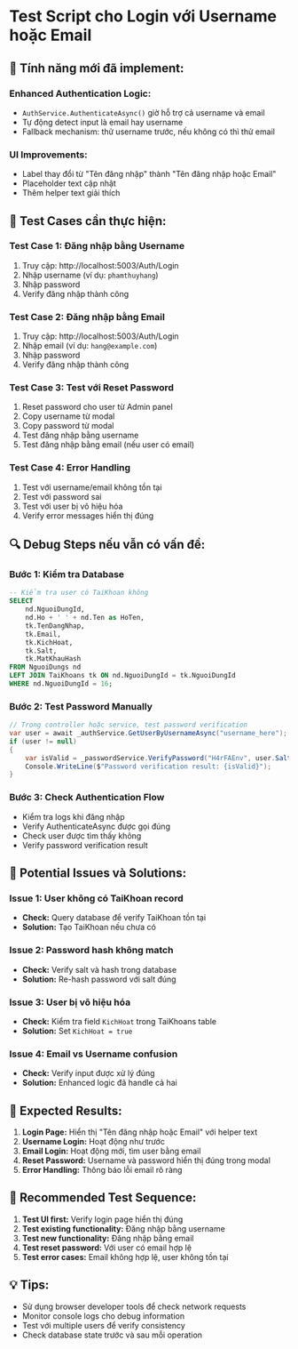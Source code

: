 # Test Script cho Login với Username hoặc Email

## 🎯 **Tính năng mới đã implement:**

### **Enhanced Authentication Logic:**
- `AuthService.AuthenticateAsync()` giờ hỗ trợ cả username và email
- Tự động detect input là email hay username
- Fallback mechanism: thử username trước, nếu không có thì thử email

### **UI Improvements:**
- Label thay đổi từ "Tên đăng nhập" thành "Tên đăng nhập hoặc Email"
- Placeholder text cập nhật
- Thêm helper text giải thích

## 🧪 **Test Cases cần thực hiện:**

### **Test Case 1: Đăng nhập bằng Username**
1. Truy cập: http://localhost:5003/Auth/Login
2. Nhập username (ví dụ: `phamthuyhang`)
3. Nhập password
4. Verify đăng nhập thành công

### **Test Case 2: Đăng nhập bằng Email**
1. Truy cập: http://localhost:5003/Auth/Login
2. Nhập email (ví dụ: `hang@example.com`)
3. Nhập password
4. Verify đăng nhập thành công

### **Test Case 3: Test với Reset Password**
1. Reset password cho user từ Admin panel
2. Copy username từ modal
3. Copy password từ modal
4. Test đăng nhập bằng username
5. Test đăng nhập bằng email (nếu user có email)

### **Test Case 4: Error Handling**
1. Test với username/email không tồn tại
2. Test với password sai
3. Test với user bị vô hiệu hóa
4. Verify error messages hiển thị đúng

## 🔍 **Debug Steps nếu vẫn có vấn đề:**

### **Bước 1: Kiểm tra Database**
```sql
-- Kiểm tra user có TaiKhoan không
SELECT 
    nd.NguoiDungId,
    nd.Ho + ' ' + nd.Ten as HoTen,
    tk.TenDangNhap,
    tk.Email,
    tk.KichHoat,
    tk.Salt,
    tk.MatKhauHash
FROM NguoiDungs nd
LEFT JOIN TaiKhoans tk ON nd.NguoiDungId = tk.NguoiDungId
WHERE nd.NguoiDungId = 16;
```

### **Bước 2: Test Password Manually**
```csharp
// Trong controller hoặc service, test password verification
var user = await _authService.GetUserByUsernameAsync("username_here");
if (user != null)
{
    var isValid = _passwordService.VerifyPassword("H4rFAEnv", user.Salt, user.MatKhauHash);
    Console.WriteLine($"Password verification result: {isValid}");
}
```

### **Bước 3: Check Authentication Flow**
- Kiểm tra logs khi đăng nhập
- Verify AuthenticateAsync được gọi đúng
- Check user được tìm thấy không
- Verify password verification result

## 🚨 **Potential Issues và Solutions:**

### **Issue 1: User không có TaiKhoan record**
- **Check:** Query database để verify TaiKhoan tồn tại
- **Solution:** Tạo TaiKhoan nếu chưa có

### **Issue 2: Password hash không match**
- **Check:** Verify salt và hash trong database
- **Solution:** Re-hash password với salt đúng

### **Issue 3: User bị vô hiệu hóa**
- **Check:** Kiểm tra field `KichHoat` trong TaiKhoans table
- **Solution:** Set `KichHoat = true`

### **Issue 4: Email vs Username confusion**
- **Check:** Verify input được xử lý đúng
- **Solution:** Enhanced logic đã handle cả hai

## 📝 **Expected Results:**

1. **Login Page:** Hiển thị "Tên đăng nhập hoặc Email" với helper text
2. **Username Login:** Hoạt động như trước
3. **Email Login:** Hoạt động mới, tìm user bằng email
4. **Reset Password:** Username và password hiển thị đúng trong modal
5. **Error Handling:** Thông báo lỗi email rõ ràng

## 🎯 **Recommended Test Sequence:**

1. **Test UI first:** Verify login page hiển thị đúng
2. **Test existing functionality:** Đăng nhập bằng username
3. **Test new functionality:** Đăng nhập bằng email
4. **Test reset password:** Với user có email hợp lệ
5. **Test error cases:** Email không hợp lệ, user không tồn tại

## 💡 **Tips:**

- Sử dụng browser developer tools để check network requests
- Monitor console logs cho debug information
- Test với multiple users để verify consistency
- Check database state trước và sau mỗi operation
